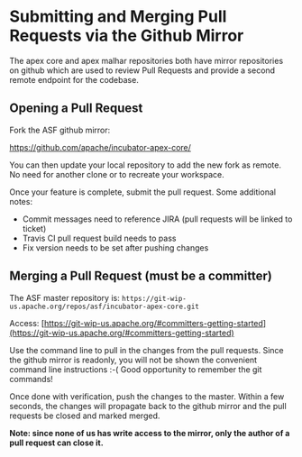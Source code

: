 # Submitting and Merging Pull Requests via the Github Mirror

The apex core and apex malhar repositories both have mirror repositories on github which are used to review Pull Requests and provide a second remote endpoint for the codebase.



## Opening a Pull Request

Fork the ASF github mirror:

https://github.com/apache/incubator-apex-core/

You can then update your local repository to add the new fork as remote. No
need for another clone or to recreate your workspace.

Once your feature is complete, submit the pull request. Some additional notes:

- Commit messages need to reference JIRA (pull requests will be linked to ticket)
- Travis CI pull request build needs to pass
- Fix version needs to be set after pushing changes

## Merging a Pull Request (must be a committer)

The ASF master repository is: `https://git-wip-us.apache.org/repos/asf/incubator-apex-core.git`

Access: [https://git-wip-us.apache.org/#committers-getting-started](https://git-wip-us.apache.org/#committers-getting-started)

Use the command line to pull in the changes from the pull requests. Since
the github mirror is readonly, you will not be shown the convenient command
line instructions :-( Good opportunity to remember the git commands!

Once done with verification, push the changes to the master. Within a few
seconds, the changes will propagate back to the github mirror and the pull
requests be closed and marked merged.

**Note: since none of us has write access to the mirror, only the author of a
pull request can close it.**